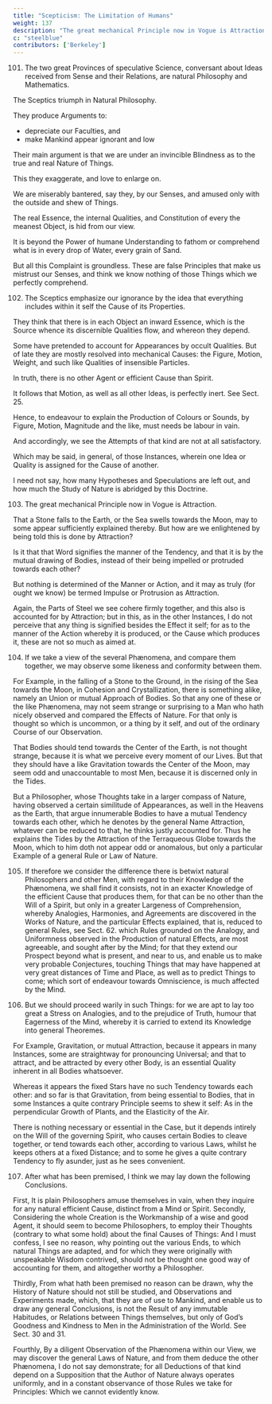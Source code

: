 ```yaml
---
title: "Scepticism: The Limitation of Humans"
weight: 137
description: "The great mechanical Principle now in Vogue is Attraction"
c: "steelblue"
contributors: ['Berkeley']
---
```



101. The two great Provinces of speculative Science, conversant about Ideas received from Sense and their Relations, are natural Philosophy and Mathematics.


The Sceptics triumph in Natural Philosophy.

They produce Arguments to:
- depreciate our Faculties, and
- make Mankind appear ignorant and low

Their main argument is that we are under an invincible Blindness as to the true and real Nature of Things.

This they exaggerate, and love to enlarge on.

We are miserably bantered, say they, by our Senses, and amused only with the outside and shew of Things. 

The real Essence, the internal Qualities, and Constitution of every the meanest Object, is hid from our view.

It is beyond the Power of humane Understanding to fathom or comprehend what is in every drop of Water, every grain of Sand. 

But all this Complaint is groundless. These are false Principles that make us mistrust our Senses, and think we know nothing of those Things which we perfectly comprehend.


102. The Sceptics emphasize our ignorance by the idea that everything includes within it self the Cause of its Properties.

They think that there is in each Object an inward Essence, which is the Source whence its discernible Qualities flow, and whereon they depend. 

Some have pretended to account for Appearances by occult Qualities. But of late they are mostly resolved into mechanical Causes: the Figure, Motion, Weight, and such like Qualities of insensible Particles.

In truth, there is no other Agent or efficient Cause than Spirit.

It follows that Motion, as well as all other Ideas, is perfectly inert. See Sect. 25. 

Hence, to endeavour to explain the Production of Colours or Sounds, by Figure, Motion, Magnitude and the like, must needs be labour in vain.

And accordingly, we see the Attempts of that kind are not at all satisfactory. 

Which may be said, in general, of those Instances, wherein one Idea or Quality is assigned for the Cause of another.

I need not say, how many Hypotheses and Speculations are left out, and how much the Study of Nature is abridged by this Doctrine.


103. The great mechanical Principle now in Vogue is Attraction. 

That a Stone falls to the Earth, or the Sea swells towards the Moon, may to some appear sufficiently explained thereby. But how are we enlightened by being told this is done by Attraction? 

Is it that that Word signifies the manner of the Tendency, and that it is by the mutual drawing of Bodies, instead of their being impelled or protruded towards each other? 

But nothing is determined of the Manner or Action, and it may as truly (for ought we know) be termed Impulse or Protrusion as Attraction.

Again, the Parts of Steel we see cohere firmly together, and this also is accounted for by Attraction; but in this, as in the other Instances, I do not perceive that any thing is signified besides the Effect it self; for as to the manner of the Action whereby it is produced, or the Cause which produces it, these are not so much as aimed at.


104. If we take a view of the several Phænomena, and compare them together, we may observe some likeness and conformity between them. 

For Example, in the falling of a Stone to the Ground, in the rising of the Sea towards the Moon, in Cohesion and Crystallization, there is something alike, namely an Union or mutual Approach of Bodies. So that any one of these or the like Phænomena, may not seem strange or surprising to a Man who hath nicely observed and compared the Effects of Nature. For that only is thought so which is uncommon, or a thing by it self, and out of the ordinary Course of our Observation.

That Bodies should tend towards the Center of the Earth, is not thought strange, because it is what we perceive every moment of our Lives. But that they should have a like Gravitation towards the Center of the Moon, may seem odd and unaccountable to most Men, because it is discerned only in the Tides.

But a Philosopher, whose Thoughts take in a larger compass of Nature, having observed a certain similitude of Appearances, as well in the Heavens as the Earth, that argue innumerable Bodies to have a mutual Tendency towards each other, which he denotes by the general Name Attraction, whatever can be reduced to that, he thinks justly accounted for. Thus he explains the Tides by the Attraction of the Terraqueous Globe towards the Moon, which to him doth not appear odd or anomalous, but only a particular Example of a general Rule or Law of Nature.


105. If therefore we consider the difference there is betwixt natural Philosophers and other Men, with regard to their Knowledge of the Phænomena, we shall find it consists, not in an exacter Knowledge of the efficient Cause that produces them, for that can be no other than the Will of a Spirit, but only in a greater Largeness of Comprehension, whereby Analogies, Harmonies, and Agreements are discovered in the Works of Nature, and the particular Effects explained, that is, reduced to general Rules, see Sect. 62. which Rules grounded on the Analogy, and Uniformness observed in the Production of natural Effects, are most agreeable, and sought after by the Mind; for that they extend our Prospect beyond what is present, and near to us, and enable us to make very probable Conjectures, touching Things that may have happened at very great distances of Time and Place, as well as to predict Things to come; which sort of endeavour towards Omniscience, is much affected by the Mind.


106. But we should proceed warily in such Things: for we are apt to lay too great a Stress on Analogies, and to the prejudice of Truth, humour that Eagerness of the Mind, whereby it is carried to extend its Knowledge into general Theoremes.

For Example, Gravitation, or mutual Attraction, because it appears in many Instances, some are straightway for pronouncing Universal; and that to attract, and be attracted by every other Body, is an essential Quality inherent in all Bodies whatsoever.

Whereas it appears the fixed Stars have no such Tendency towards each other: and so far is that Gravitation, from being essential to Bodies, that in some Instances a quite contrary Principle seems to shew it self: As in the perpendicular Growth of Plants, and the Elasticity of the Air.

There is nothing necessary or essential in the Case, but it depends intirely on the Will of the governing Spirit, who causes certain Bodies to cleave together, or tend towards each other, according to various Laws, whilst he keeps others at a fixed Distance; and to some he gives a quite contrary Tendency to fly asunder, just as he sees convenient.


107. After what has been premised, I think we may lay down the following Conclusions.

First, It is plain Philosophers amuse themselves in vain, when they inquire for any natural efficient Cause, distinct from a Mind or Spirit. Secondly, Considering the whole Creation is the Workmanship of a wise and good Agent, it should seem to become Philosophers, to employ their Thoughts (contrary to what some hold) about the final Causes of Things: And I must confess, I see no reason, why pointing out the various Ends, to which natural Things are adapted, and for which they were originally with unspeakable Wisdom contrived, should not be thought one good way of accounting for them, and altogether worthy a Philosopher. 

Thirdly, From what hath been premised no reason can be drawn, why the History of Nature should not still be studied, and Observations and Experiments made, which, that they are of use to Mankind, and enable us to draw any general Conclusions, is not the Result of any immutable Habitudes, or Relations between Things themselves, but only of God’s Goodness and Kindness to Men in the Administration of the World. See Sect. 30 and 31. 

Fourthly, By a diligent Observation of the Phænomena within our View, we may discover the general Laws of Nature, and from them deduce the other Phænomena, I do not say demonstrate; for all Deductions of that kind depend on a Supposition that the Author of Nature always operates uniformly, and in a constant observance of those Rules we take for Principles: Which we cannot evidently know.
